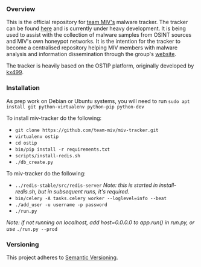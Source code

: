 ### Overview
This is the official repository for [team MIV's](https://malwareintel.io/meet-the-team/) malware tracker.
The tracker can be found [here](http://37.139.17.66:5000/login) and is currently under heavy development.
It is being used to assist with the collection of malware samples from OSINT sources and MIV's
own honeypot networks. It is the intention for the tracker to become a centralised
repository helping MIV members with malware analysis and information dissemination through
the group's [website](https://malwareintel.io/).

The tracker is heavily based on the OSTIP
platform, originally developed by [kx499](https://github.com/kx499).

### Installation

As prep work on Debian or Ubuntu systems, you will need to run ```sudo apt install git python-virtualenv python-pip python-dev```

To install miv-tracker do the following:
- ```git clone https://github.com/team-miv/miv-tracker.git```
- ```virtualenv ostip```
- ```cd ostip```
- ```bin/pip install -r requirements.txt```
- ```scripts/install-redis.sh```
- ```./db_create.py```

To miv-tracker do the following:
- ```../redis-stable/src/redis-server``` *Note: this is started in install-redis.sh, but in subsequent runs, it's required.*
- ```bin/celery -A tasks.celery worker --loglevel=info --beat```
- ```./add_user -u username -p password```
- ```./run.py```

*Note: if not running on localhost, add host=0.0.0.0 to app.run() in run.py, or use* ```./run.py --prod```

### Versioning
This project adheres to [Semantic Versioning](http://semver.org/).
